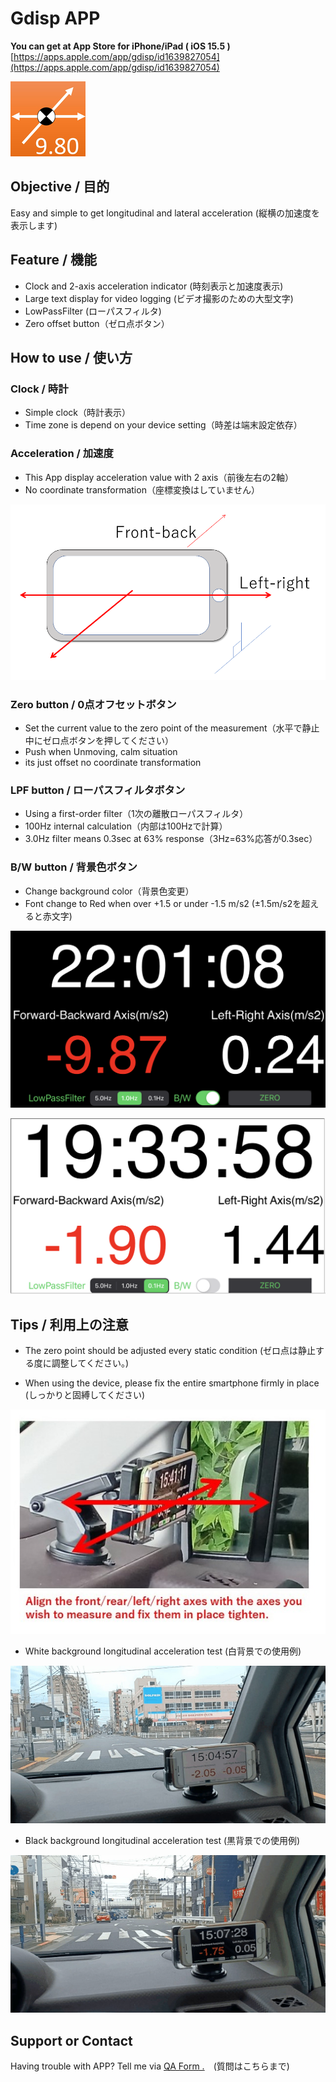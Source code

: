 # Gdisp APP

<strong>You can get at App Store for iPhone/iPad ( iOS 15.5 ) </strong>
[https://apps.apple.com/app/gdisp/id1639827054](https://apps.apple.com/app/gdisp/id1639827054)

![icon](https://github.com/halcyon1945/app_gdisp/blob/main/icon/120.png?raw=true)

## Objective / 目的

Easy and simple to get longitudinal and lateral acceleration (縦横の加速度を表示します)

## Feature / 機能

- Clock and 2-axis acceleration indicator (時刻表示と加速度表示)
- Large text display for video logging (ビデオ撮影のための大型文字)
- LowPassFilter (ローパスフィルタ)
- Zero offset button（ゼロ点ボタン）

## How to use / 使い方

### Clock / 時計

- Simple clock（時計表示）
- Time zone is depend on your device setting（時差は端末設定依存）

### Acceleration / 加速度

- This App display acceleration value with 2 axis（前後左右の2軸）
- No coordinate transformation（座標変換はしていません）

![axis](./pics/axis.png)

### Zero button / 0点オフセットボタン

- Set the current value to the zero point of the measurement（水平で静止中にゼロ点ボタンを押してください）
- Push when Unmoving, calm situation
- its just offset no coordinate transformation

### LPF button / ローパスフィルタボタン

- Using a first-order filter（1次の離散ローパスフィルタ）
- 100Hz internal calculation（内部は100Hzで計算）
- 3.0Hz filter means 0.3sec at 63% response（3Hz=63%応答が0.3sec）

### B/W button / 背景色ボタン

- Change background color（背景色変更）
- Font change to Red when over +1.5 or under -1.5 m/s2 (±1.5m/s2を超えると赤文字)

![ss1](./pics/ss1.png) 

![ss2](./pics/ss2.png) 

## Tips / 利用上の注意

* The zero point should be adjusted every static condition (ゼロ点は静止する度に調整してください。)

* When using the device, please fix the entire smartphone firmly in place (しっかりと固縛してください)

![axis2](./pics/axis2.jpg) 

* White background longitudinal acceleration test (白背景での使用例)

![test1](./pics/test1.jpg) 

* Black background longitudinal acceleration test (黒背景での使用例)

![test2](./pics/test2.jpg) 

## Support or Contact

Having trouble with APP? Tell me via [QA Form .](https://forms.gle/8qG3hEu8UAZsDXZX9)　(質問はこちらまで)
